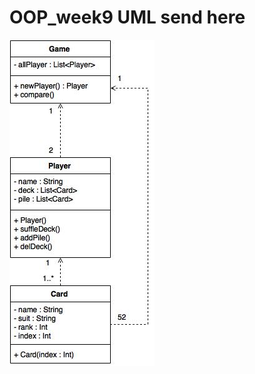 # OOP_week9 UML send here 

![570610559](https://raw.githubusercontent.com/cpe200-158-sec1-0559/OOP_week9/master/card.jpg)
